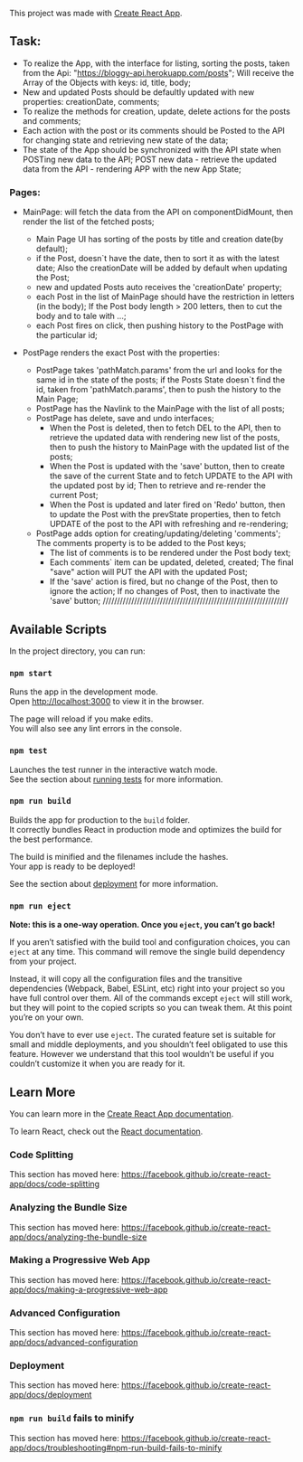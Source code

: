 This project was made with [Create React App](https://github.com/facebook/create-react-app).

## Task: 
- To realize the App, with the interface for listing, sorting
the posts, taken from the Api: "https://bloggy-api.herokuapp.com/posts";
Will receive the Array of the Objects with keys: id, title, body;
- New and updated Posts should be defaultly updated with new
properties: creationDate, comments;
- To realize the methods for creation, update, delete actions 
for the posts and comments;
- Each action with the post or its comments should be Posted to
the API for changing state and retrieving new state of the data;
- The state of the App should be synchronized with the API state
when POSTing new data to the API; POST new data - retrieve the 
updated data from the API - rendering APP with the new App State;
    
### Pages: 
- MainPage: will fetch the data from the API on componentDidMount,
then render the list of the fetched posts;
    - Main Page UI has sorting of the posts by title and creation date(by default);
    - if the Post, doesn`t have the date, then to sort it as
    with the latest date; Also the creationDate will be added by
    default when updating the Post; 
    - new and updated Posts auto receives the 'creationDate'
    property; 
    - each Post in the list of MainPage should have the restriction in
    letters (in the body); If the Post body length > 200 letters,
    then to cut the body and to tale with ...;
    - each Post fires on click, then pushing history to the PostPage
    with the particular id;
        
- PostPage renders the exact Post with the properties:
    - PostPage takes 'pathMatch.params' from the url and looks for the same id
    in the state of the posts;
    if the Posts State doesn`t find the id, taken from 'pathMatch.params',
    then to push the history to the Main Page;
    - PostPage has the Navlink to the MainPage with the list of all posts;
    - PostPage has delete, save and undo interfaces;
      - When the Post is deleted, then to fetch DEL to the API, 
      then to retrieve the updated data with rendering new list of the posts,
      then to push the history to MainPage with the updated list of the posts;
      - When the Post is updated with the 'save' button, then to
      create the save of the current State and to fetch UPDATE to the API
      with the updated post by id; Then to retrieve and re-render the
      current Post;
      - When the Post is updated and later fired on 'Redo' button,
      then to update the Post with the prevState properties, then
      to fetch UPDATE of the post to the API with refreshing and re-rendering;
    - PostPage adds option for creating/updating/deleting 'comments';
      The comments property is to be added to the Post keys;
      - The list of comments is to be rendered under the Post body text;
      - Each comments` item can be updated, deleted, created;
      The final "save" action will PUT the API with the updated Post;
      - If the 'save' action is fired, but no change of the Post, then
      to ignore the action; If no changes of Post, then to inactivate
      the 'save' button;
/////////////////////////////////////////////////////////////////


## Available Scripts

In the project directory, you can run:

### `npm start`

Runs the app in the development mode.<br>
Open [http://localhost:3000](http://localhost:3000) to view it in the browser.

The page will reload if you make edits.<br>
You will also see any lint errors in the console.

### `npm test`

Launches the test runner in the interactive watch mode.<br>
See the section about [running tests](https://facebook.github.io/create-react-app/docs/running-tests) for more information.

### `npm run build`

Builds the app for production to the `build` folder.<br>
It correctly bundles React in production mode and optimizes the build for the best performance.

The build is minified and the filenames include the hashes.<br>
Your app is ready to be deployed!

See the section about [deployment](https://facebook.github.io/create-react-app/docs/deployment) for more information.

### `npm run eject`

**Note: this is a one-way operation. Once you `eject`, you can’t go back!**

If you aren’t satisfied with the build tool and configuration choices, you can `eject` at any time. This command will remove the single build dependency from your project.

Instead, it will copy all the configuration files and the transitive dependencies (Webpack, Babel, ESLint, etc) right into your project so you have full control over them. All of the commands except `eject` will still work, but they will point to the copied scripts so you can tweak them. At this point you’re on your own.

You don’t have to ever use `eject`. The curated feature set is suitable for small and middle deployments, and you shouldn’t feel obligated to use this feature. However we understand that this tool wouldn’t be useful if you couldn’t customize it when you are ready for it.

## Learn More

You can learn more in the [Create React App documentation](https://facebook.github.io/create-react-app/docs/getting-started).

To learn React, check out the [React documentation](https://reactjs.org/).

### Code Splitting

This section has moved here: https://facebook.github.io/create-react-app/docs/code-splitting

### Analyzing the Bundle Size

This section has moved here: https://facebook.github.io/create-react-app/docs/analyzing-the-bundle-size

### Making a Progressive Web App

This section has moved here: https://facebook.github.io/create-react-app/docs/making-a-progressive-web-app

### Advanced Configuration

This section has moved here: https://facebook.github.io/create-react-app/docs/advanced-configuration

### Deployment

This section has moved here: https://facebook.github.io/create-react-app/docs/deployment

### `npm run build` fails to minify

This section has moved here: https://facebook.github.io/create-react-app/docs/troubleshooting#npm-run-build-fails-to-minify
